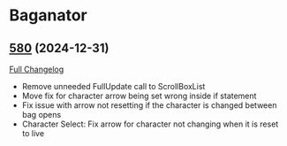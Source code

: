 # Baganator

## [580](https://github.com/Baganator/Baganator/tree/580) (2024-12-31)
[Full Changelog](https://github.com/Baganator/Baganator/compare/579...580) 

- Remove unneeded FullUpdate call to ScrollBoxList  
- Move fix for character arrow being set wrong inside if statement  
- Fix issue with arrow not resetting if the character is changed between bag opens  
- Character Select: Fix arrow for character not changing when it is reset to live  
